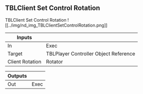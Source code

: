## TBLClient Set Control Rotation
TBLClient Set Control Rotation
![[../img/nd_img_TBLClientSetControlRotation.png]]

|Inputs||
|--|--|
| In | Exec |
| Target | TBLPlayer Controller Object Reference |
| Client Rotation | Rotator |

|Outputs||
|--|--|
| Out | Exec |

